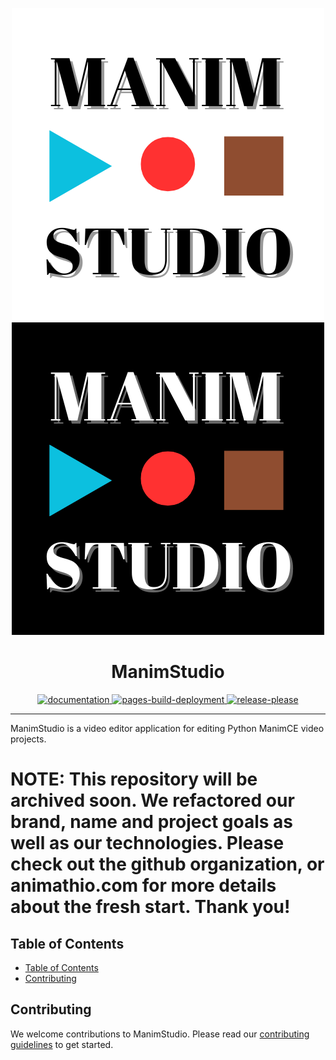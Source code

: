 <p align="center">
  <p align=center>
    <img src="./docs/_static/ManimStudioLogoDark.png#gh-dark-mode-only" alt="ManimStudio Logo"/>
    <img src="./docs/_static/ManimStudioLogoLight.png#gh-light-mode-only" alt="ManimStudio Logo"/>
  </p>
  <h1 align="center">ManimStudio</h1>
  
</p>

<div align="center">
  <a href="https://github.com/MemerGamer/ManimStudio/actions/workflows/documentation.yml">
    <img src="https://github.com/MemerGamer/ManimStudio/actions/workflows/documentation.yml/badge.svg?branch=main" alt="documentation">
  </a>

  <a href="https://github.com/MemerGamer/ManimStudio/actions/workflows/pages/pages-build-deployment">
    <img src="https://github.com/MemerGamer/ManimStudio/actions/workflows/pages/pages-build-deployment/badge.svg" alt="pages-build-deployment"> 
  </a>

  <a href="https://github.com/MemerGamer/ManimStudio/actions/workflows/release-please.yml">
    <img src="https://github.com/MemerGamer/ManimStudio/actions/workflows/release-please.yml/badge.svg" alt="release-please">
  </a>
</div>
<hr>
ManimStudio is a video editor application for editing Python ManimCE video projects.

# NOTE: This repository will be archived soon. We refactored our brand, name and project goals as well as our technologies. Please check out the github organization, or animathio.com for more details about the fresh start. Thank you!

## Table of Contents

- [Table of Contents](#table-of-contents)
- [Contributing](#contributing)

## Contributing

We welcome contributions to ManimStudio. Please read our [contributing guidelines](./CONTRIBUTING.md) to get started.
